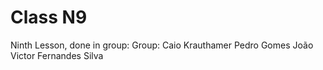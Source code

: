 # Class N9
Ninth Lesson, done in group:
Group:
Caio Krauthamer
Pedro Gomes
João Victor Fernandes Silva
